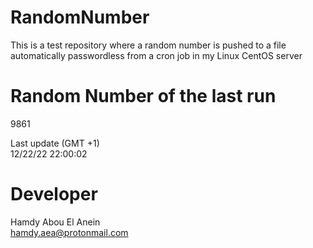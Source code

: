 # RandomNumber    
This is a test repository where a random number is pushed to a file automatically passwordless from a cron job in my Linux CentOS server    
# Random Number of the last run   
9861
      
Last update (GMT +1)    
12/22/22 22:00:02
# Developer    
Hamdy Abou El Anein   
hamdy.aea@protonmail.com
